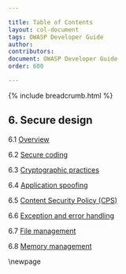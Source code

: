 ```yaml
---

title: Table of Contents
layout: col-document
tags: OWASP Developer Guide
author:
contributors:
document: OWASP Developer Guide
order: 600

---
```


{% include breadcrumb.html %}
## 6. Secure design

6.1 [Overview](01-secure-design.md)

6.2 [Secure coding](02-secure-coding.md)

6.3 [Cryptographic practices](03-cryptographic-practices.md)

6.4 [Application spoofing](04-application-spoofing.md)

6.5 [Content Security Policy (CPS)](05-content-security-policy.md)

6.6 [Exception and error handling](06-exception-error-handling.md)

6.7 [File management](07-file-management.md)

6.8 [Memory management](08-memory-management.md)

\newpage
